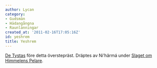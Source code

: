 ```yaml
---
author: Lycan
category:
- Gudsmän
- Hädangångna
- Raunlänningar
created_at: '2011-02-16T17:05:16Z'
id: yeshrem
title: Yeshrem
---
```

[De Tystas] före detta överstepräst. Dräptes av Ni’hârmá under [Slaget om Himmelens Pelare].

  [De Tystas]: De_Tysta
  [Slaget om Himmelens Pelare]: Slaget_om_Himmelens_Pelare